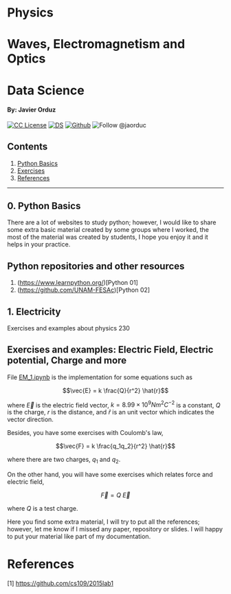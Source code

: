 # Physics 
# Waves, Electromagnetism and Optics
# Data Science
#### By: Javier Orduz
[license-badge]: https://img.shields.io/badge/License-CC-orange
[license]: https://creativecommons.org/licenses/by-nc-sa/3.0/deed.en

[![CC License][license-badge]][license]  [![DS](https://img.shields.io/badge/downloads-DS-green)](https://github.com/Earlham-College/DS_Fall_2022)  [![Github](https://img.shields.io/badge/jaorduz-repos-blue)](https://github.com/jaorduz/)  ![Follow @jaorduc](https://img.shields.io/twitter/follow/jaorduc?label=follow&logo=twitter&logoColor=lkj&style=plastic)


## Contents
1. [Python Basics](#pythoBas01)
1. [Exercises](#electric01)
1. [References](#references)

----------------




## 0. Python Basics <a name = pythoBas01></a>

There are a lot of websites to study python; however, I would like to share some extra basic material created by some groups where I worked, the most of the material was created by students, I hope you enjoy it and it helps in your practice.

## Python repositories and other resources

1. (https://www.learnpython.org/)[Python 01]
1. (https://github.com/UNAM-FESAc)[Python 02]



## 1. Electricity <a name = electric01></a>
Exercises and examples about physics 230

## Exercises and examples: Electric Field, Electric potential, Charge and more

File [EM_1.ipynb](https://github.com/jaorduc/PhysicsWEMO/blob/main/EM_1.ipynb) is the implementation for some 
equations such as
```math
\vec{E} = k \frac{Q}{r^2} \hat{r}
```
where $\vec{E}$ is the electric field vector, $k=8.99\times 10^9 N m^2 C^{-2}$ is a constant, $Q$ is the charge, $r$ is the distance, 
and $\hat{r}$ is an unit vector which indicates the vector direction.

Besides, you have some exercises with Coulomb's law,
```math
\vec{F} = k \frac{q_1q_2}{r^2} \hat{r}
```
where there are two charges, $q_1$ and $q_2.$

On the other hand, you will have some exercises which relates force and electric field,
```math
\vec{F} = Q~\vec{E}
```
where $Q$ is a test charge.




Here you find some extra material, I will try to put all the references; however, let me know if I missed any paper, repository or slides.
I will happy to put your material like part of my documentation.




# References <a name="references"></a>


[1] https://github.com/cs109/2015lab1
